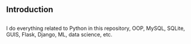 ## Introduction
## 
I do everything related to Python in this repository, OOP, MySQL, SQLite, GUIS, Flask, Django, ML, data science, etc.
